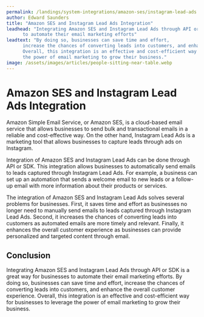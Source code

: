 ```yaml
---
permalink: /landings/system-integrations/amazon-ses/instagram-lead-ads
author: Edward Saunders
title: "Amazon SES and Instagram Lead Ads Integration"
leadhead: "Integrating Amazon SES and Instagram Lead Ads through API or SDK is a great way for businesses
      to automate their email marketing efforts"
leadtext: "By doing so, businesses can save time and effort,
      increase the chances of converting leads into customers, and enhance the overall customer experience.
      Overall, this integration is an effective and cost-efficient way for businesses to leverage
      the power of email marketing to grow their business."
image: /assets/images/articles/people-sitting-near-table.webp
---
```

<div class="arttext">    <h1>Amazon SES and Instagram Lead Ads Integration</h1>
    <p>
      Amazon Simple Email Service, or Amazon SES, is a cloud-based email service
      that allows businesses to send bulk and transactional emails in a reliable
      and cost-effective way. On the other hand, Instagram Lead Ads is a marketing
      tool that allows businesses to capture leads through ads on Instagram.
    </p>
    <p>
      Integration of Amazon SES and Instagram Lead Ads can be done through API or SDK.
      This integration allows businesses to automatically send emails to leads captured
      through Instagram Lead Ads. For example, a business can set up an automation that
      sends a welcome email to new leads or a follow-up email with more information about
      their products or services.
    </p>
    <p>
      The integration of Amazon SES and Instagram Lead Ads solves several problems for businesses.
      First, it saves time and effort as businesses no longer need to manually send emails to
      leads captured through Instagram Lead Ads. Second, it increases the chances of converting
      leads into customers as automated emails are more timely and relevant. Finally, it enhances
      the overall customer experience as businesses can provide personalized and targeted content
      through email.
    </p>
    <h2>Conclusion</h2>
    <p>
      Integrating Amazon SES and Instagram Lead Ads through API or SDK is a great way for businesses
      to automate their email marketing efforts. By doing so, businesses can save time and effort,
      increase the chances of converting leads into customers, and enhance the overall customer experience.
      Overall, this integration is an effective and cost-efficient way for businesses to leverage
      the power of email marketing to grow their business.
    </p>
</div>